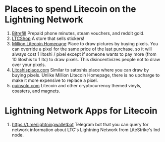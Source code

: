 # Places to spend Litecoin on the Lightning Network

1. [Bitrefill](https://en.bitrefill.com/usa/) Prepaid phone minutes, steam vouchers, and reddit gold.
2. [LTCShop](https://ltcshop.roska.life/) A store that sells stickers!
3. [Million Litecoin Homepage](https://millionlitecoinhomepage.net/) Place to draw pictures by buying pixels.  You can override a pixel for the same price of the last purchase, so it will always cost 1 litoshi / pixel except if someone wants to pay more (from 10 litoshis to 1 ltc) to draw pixels.  This disincentivizes people not to draw over your pixels. 
4. [Litoshisplace.com](https://litoshisplace.com/) Similar to satoshis.place where you can draw by buying pixels.  Unlike Million Litecoin Homepage, there is no upcharge to make it more expensive to replace a pixel.  
5. [quinsolo.com](https://quinsolo.com/) Litecoin and other cryptocurrency themed vinyls, coasters, and magnets. 

# Lightning Network Apps for Litecoin

1. https://t.me/lightningwalletbot Telegram bot that you can query for network information about LTC's Lightning Network from LiteStrike's lnd node. 
